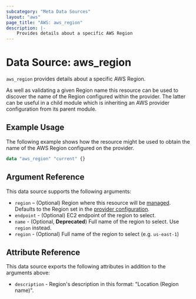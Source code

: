 ```yaml
---
subcategory: "Meta Data Sources"
layout: "aws"
page_title: "AWS: aws_region"
description: |-
    Provides details about a specific AWS Region
---
```


# Data Source: aws_region

`aws_region` provides details about a specific AWS Region.

As well as validating a given Region name this resource can be used to
discover the name of the Region configured within the provider. The latter
can be useful in a child module which is inheriting an AWS provider
configuration from its parent module.

## Example Usage

The following example shows how the resource might be used to obtain
the name of the AWS Region configured on the provider.

```terraform
data "aws_region" "current" {}
```

## Argument Reference

This data source supports the following arguments:

* `region` – (Optional) Region where this resource will be [managed](https://docs.aws.amazon.com/general/latest/gr/rande.html#regional-endpoints). Defaults to the Region set in the [provider configuration](https://registry.terraform.io/providers/hashicorp/aws/latest/docs#aws-configuration-reference).
* `endpoint` - (Optional) EC2 endpoint of the region to select.
* `name` - (Optional, **Deprecated**) Full name of the region to select. Use `region` instead.
* `region` - (Optional) Full name of the region to select (e.g. `us-east-1`)

## Attribute Reference

This data source exports the following attributes in addition to the arguments above:

* `description` - Region's description in this format: "Location (Region name)".
